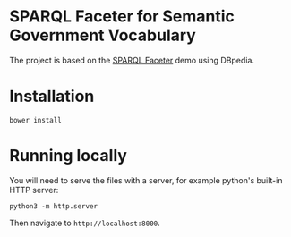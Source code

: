 # SPARQL Faceter for Semantic Government Vocabulary

The project is based on the [SPARQL Faceter](https://github.com/SemanticComputing/angular-semantic-faceted-search) demo using DBpedia.

# Installation

`bower install`

# Running locally

You will need to serve the files with a server, for example python's
built-in HTTP server:

`python3 -m http.server`

Then navigate to `http://localhost:8000`.
